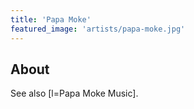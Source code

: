 ```yaml
---
title: 'Papa Moke'
featured_image: 'artists/papa-moke.jpg'
---
```


## About

See also [l=Papa Moke Music].
